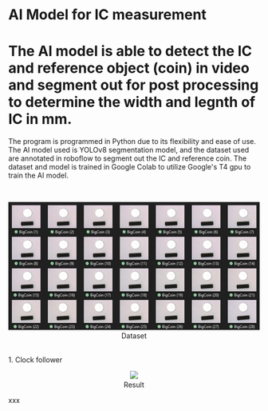 # AI Model for IC measurement
# The AI model is able to detect the IC and reference object (coin) in video and segment out for post processing to determine the width and legnth of IC in mm.

The program is programmed in Python due to its flexibility and ease of use.
The AI model used is YOLOv8 segmentation model, and the dataset used are annotated in roboflow to segment out the IC and reference coin.
The dataset and model is trained in Google Colab to utilize Google's T4 gpu to train the AI model.

<br />
<p align="center">
  <img src="Sources/Dataset.png" width="800"><br />
  Dataset
</p>

<br />
1. Clock follower
<br />
<p align="center">
  <img src="Sources/..." width="600"><br />
  Result
</p>
xxx<br />
